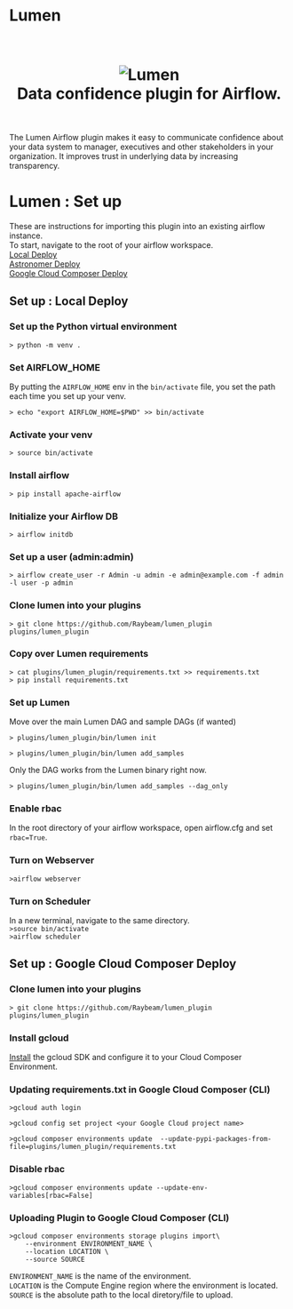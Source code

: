 # Lumen

<h1 align="center">
  <br>
  <img src="https://i.imgur.com/mAyZh0q.png" alt="Lumen">
  <br>
  Data confidence plugin for Airflow.
  <br>
  <br>
</h1>

The Lumen Airflow plugin makes it easy to communicate confidence about your data system to manager, executives and other stakeholders in your organization.  It improves trust in underlying data by increasing transparency.

# Lumen : Set up
These are instructions for importing this plugin into an existing airflow instance.  
To start, navigate to the root of your airflow workspace.  
[Local Deploy](#set-up--local-deploy)  
[Astronomer Deploy](#set-up--astronomer-deploy)  
[Google Cloud Composer Deploy](#set-up--google-cloud-composer-deploy)  

## Set up : Local Deploy

### Set up the Python virtual environment
`> python -m venv .`

### Set AIRFLOW_HOME
By putting the `AIRFLOW_HOME` env in the `bin/activate` file, you set the path each time you set up your venv.

`> echo "export AIRFLOW_HOME=$PWD" >> bin/activate`

### Activate your venv
`> source bin/activate`

### Install airflow
`> pip install apache-airflow`

### Initialize your Airflow DB
`> airflow initdb`

### Set up a user (admin:admin)
`> airflow create_user -r Admin -u admin -e admin@example.com -f admin -l user -p admin`

### Clone lumen into your plugins
`> git clone https://github.com/Raybeam/lumen_plugin plugins/lumen_plugin`

### Copy over Lumen requirements
`> cat plugins/lumen_plugin/requirements.txt >> requirements.txt`  
`> pip install requirements.txt`

### Set up Lumen
Move over the main Lumen DAG and sample DAGs (if wanted)

`> plugins/lumen_plugin/bin/lumen init`

`> plugins/lumen_plugin/bin/lumen add_samples`

Only the DAG works from the Lumen binary right now.

`> plugins/lumen_plugin/bin/lumen add_samples --dag_only`

### Enable rbac
In the root directory of your airflow workspace, open airflow.cfg and set `rbac=True`.

### Turn on Webserver
`>airflow webserver`

### Turn on Scheduler
In a new terminal, navigate to the same directory.  
`>source bin/activate`  
`>airflow scheduler`  

## Set up : Google Cloud Composer Deploy

### Clone lumen into your plugins
`> git clone https://github.com/Raybeam/lumen_plugin plugins/lumen_plugin`

### Install gcloud 
[Install](hhttps://cloud.google.com/sdk/docs/quickstarts) the gcloud SDK and configure it to your Cloud Composer Environment.

### Updating requirements.txt in Google Cloud Composer (CLI)
`>gcloud auth login`  

`>gcloud config set project <your Google Cloud project name>`  

`>gcloud composer environments update  --update-pypi-packages-from-file=plugins/lumen_plugin/requirements.txt`

### Disable rbac
`>gcloud composer environments update --update-env-variables[rbac=False]`

### Uploading Plugin to Google Cloud Composer (CLI)
```
>gcloud composer environments storage plugins import\
    --environment ENVIRONMENT_NAME \
    --location LOCATION \
    --source SOURCE
```    

`ENVIRONMENT_NAME` is the name of the environment.  
`LOCATION` is the Compute Engine region where the environment is located.  
`SOURCE` is the absolute path to the local diretory/file to upload.  
